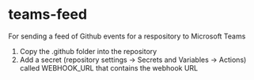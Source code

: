 # teams-feed

For sending a feed of Github events for a respository to Microsoft Teams

1. Copy the .github folder into the repository
2. Add a secret (repository settings -> Secrets and Variables -> Actions) called WEBHOOK_URL that contains the webhook URL
